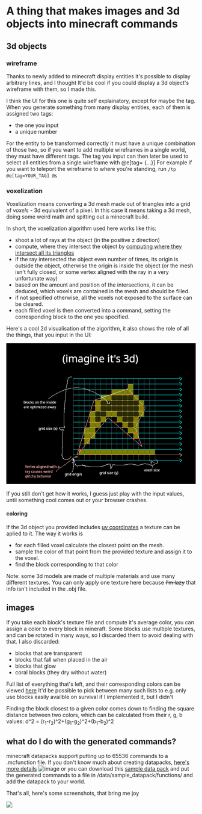 # A thing that makes images and 3d objects into minecraft commands

## 3d objects

### wireframe

Thanks to newly added to minecraft display entities it's possible to display arbitrary lines,
and I thought It'd be cool if you could display a 3d object's wireframe with them,
so I made this.

I think the UI for this one is quite self explainatory, except for maybe the tag.
When you generate something from many display entities, each of them is assigned two tags:

- the one you input
- a unique number

For the entity to be transformed correctly it must have a unique combination of those two,
so if you want to add multiple wireframes in a single world, they must have different tags.
The tag you input can then later be used to select all entities from a single wireframe with @e\[tag= {...}\]
For example if you want to teleport the wireframe to where you're standing, run `/tp @e[tag=YOUR_TAG] @s`

### voxelization

Voxelization means converting a 3d mesh made out of triangles into a grid of _voxels_ - 3d equivalent of a pixel.
In this case it means taking a 3d mesh, doing some weird math and spitting out a minecraft build.

In short, the voxelization algorithm used here works like this:

- shoot a lot of rays at the object (in the positive z direction)
- compute, where they intersect the object by [computing where they intersect all its triangles](https://en.wikipedia.org/wiki/M%C3%B6ller%E2%80%93Trumbore_intersection_algorithm)
- if the ray intersected the object even number of times, its origin is outside the object, otherwise the origin is inside the object (or the mesh isn't fully closed, or some vertex aligned with the ray in a very unfortunate way)
- based on the amount and position of the intersections, it can be deduced, which voxels are contained in the mesh and should be filled.
- if not specified otherwise, all the voxels not exposed to the surface can be cleared.
- each filled voxel is then converted into a command, setting the corresponding block to the one you specified.

Here's a cool 2d visualisation of the algorithm, it also shows the role of all the things, that you input in the UI:

<img src="/public/images/voxelization.png"/>

If you still don't get how it works, I guess just play with the input values, until something cool comes out or your browser crashes.

#### coloring

If the 3d object you provided includes [uv coordinates](https://en.wikipedia.org/wiki/UV_mapping) a texture can be aplied to it.
The way it works is

- for each filled voxel calculate the closest point on the mesh.
- sample the color of that point from the provided texture and assign it to the voxel.
- find the block corresponding to that color

Note: some 3d models are made of multiple materials and use many different textures. You can only apply one texture here because ~~I'm lazy~~ that info isn't included in the .obj file.

## images

If you take each block's texture file and compute it's average color, you can assign a color to every block in mineraft.
Some blocks use multiple textures, and can be rotated in many ways, so I discarded them to avoid dealing with that.
I also discarded:

- blocks that are transparent
- blocks that fall when placed in the air
- blocks that glow
- coral blocks (they dry without water)

Full list of everything that's left, and their corresponding colors can be viewed [here](/public/bclists/blockcolors.txt)
It'd be possible to pick between many such lists to e.g. only use blocks easily availble on survival if I implemented it, but I didn't

Finding the block closest to a given color comes down to finding the square distance between two colors,
which can be calculated from their r, g, b values: d^2 = (r<sub>1</sub>-r<sub>2</sub>)^2+(g<sub>1</sub>-g<sub>2</sub>)^2+(b<sub>1</sub>-b<sub>2</sub>)^2

## what do I do with the generated commands?

minecraft datapacks support putting up to 65536 commands to a .mcfunction file. If you don't know much about creating datapacks,
[here's more details](https://minecraft.fandom.com/wiki/Data_pack) ![image](/public/images/globe.png) or you can download this [sample data pack](/public/sample_datapack.zip) and put the generated commands to a file in /data/sample_datapack/functions/ and add the datapack to your world.

That's all, here's some screenshots, that bring me joy

<img src="/public/images/globe.png"/>

